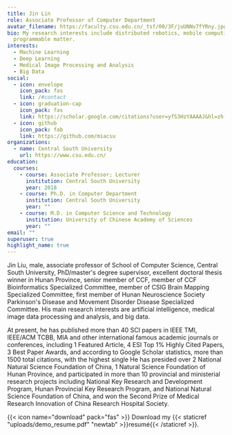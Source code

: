 ```yaml
---
title: Jin Lin
role: Associate Professor of Computer Department
avatar_filename: https://faculty.csu.edu.cn/_tsf/00/3F/juUNNv7fYRny.jpg
bio: My research interests include distributed robotics, mobile computing and
  programmable matter.
interests:
  - Machine Learning
  - Deep Learning
  - Medical Image Processing and Analysis
  - Big Data
social:
  - icon: envelope
    icon_pack: fas
    link: /#contact
  - icon: graduation-cap
    icon_pack: fas
    link: https://scholar.google.com/citations?user=yfS3HzYAAAAJ&hl=zh-CN
  - icon: github
    icon_pack: fab
    link: https://github.com/miacsu
organizations:
  - name: Central South University
    url: https://www.csu.edu.cn/
education:
  courses:
    - course: Associate Professor; Lecturer
      institution: Central South University
      year: 2018
    - course: Ph.D. in Computer Department
      institution: Central South University
      year: ""
    - course: M.D. in Computer Science and Technology
      institution: University of Chinese Academy of Sciences
      year: ""
email: ""
superuser: true
highlight_name: true
---
```

Jin Liu, male, associate professor of School of Computer Science, Central South University, PhD/master's degree supervisor, excellent doctoral thesis winner in Hunan Province, senior member of CCF, member of CCF Bioinformatics Specialized Committee, member of CSIG Brain Mapping Specialized Committee, first member of Hunan Neuroscience Society Parkinson's Disease and Movement Disorder Disease Specialized Committee. His main research interests are artificial intelligence, medical image data processing and analysis, and big data.

At present, he has published more than 40 SCI papers in IEEE TMI, IEEE/ACM TCBB, MIA and other international famous academic journals or conferences, including 1 Featured Article, 4 ESI Top 1% Highly Cited Papers, 3 Best Paper Awards, and according to Google Scholar statistics, more than 1500 total citations, with the highest single He has presided over 2 National Natural Science Foundation of China, 1 Natural Science Foundation of Hunan Province, and participated in more than 10 provincial and ministerial research projects including National Key Research and Development Program, Hunan Provincial Key Research Program, and National Natural Science Foundation of China, and won the Second Prize of Medical Research Innovation of China Research Hospital Society.

{{< icon name="download" pack="fas" >}} Download my {{< staticref "uploads/demo_resume.pdf" "newtab" >}}resumé{{< /staticref >}}.